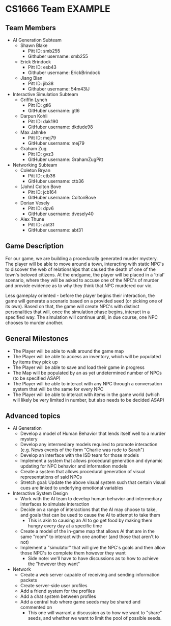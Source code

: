 # CS1666 Team EXAMPLE

## Team Members
* AI Generation Subteam
	* Shawn Blake
		* Pitt ID: smb255
		* Githuber username: smb255
	* Erick Brindock
		* Pitt ID: esb43
		* Githuber username: ErickBrindock
	* Jiang Bian
		* Pitt ID: jib38
		* Githuber username: 54m43lJ
* Interactive Simulation Subteam
	* Griffin Lynch
		* Pitt ID: gtl6
		* GitHuber username: gtl6
	* Darpun Kohli
		* Pitt ID: dak190
		* GitHuber username: dkdude98
	* Max Jahnke
		* Pitt ID: mej79
		* GitHuber username: mej79
	* Graham Zug
		* Pitt ID: gvz3
		* GitHuber username: GrahamZugPitt
* Networking Subteam
	* Coleton Bryan
		* Pitt ID: ctb36
		* GitHuber username: ctb36
	* (John) Colton Bove
		* Pitt ID: jcb164
		* GitHuber username: ColtonBove
	* Dorian Vesely
		* Pitt ID: dpv6
		* GitHuber username: dvesely40
	* Alex Thune
		* Pitt ID: abt31
		* GitHuber username: abt31

## Game Description

For our game, we are building a procedurally generated murder mystery. The player will be able to
move around a town, interacting with static NPC's to discover the web of relationships that caused
the death of one of the town's beloved citizens. At the endgame, the player will be placed in a 
'trial' scenario, where they will be asked to accuse one of the NPC's of murder and provide evidence
as to why they think that NPC murdered our vic.

Less gameplay oriented - before the player begins their interaction, the game will generate a scenario
based on a provided seed (or picking one of its own). Based on that, the game will create NPC's with 
distinct personalities that will, once the simulation phase begins, interact in a specified way. The simulation 
will continue until, in due course, one NPC chooses to murder another.


## General Milestones

* The Player will be able to walk around the game map
* The Player will be able to access an inventory, which will be populated by items they pick up
* The Player will be able to save and load their game in progress
* The Map will be populated by an as yet undetermined number of NPCs (to be specified ASAP)
* The Player will be able to interact with any NPC through a conversation system that will be the same for every NPC
* The Player will be able to interact with items in the game world (which will likely be very limited in number, but also needs to be decided ASAP)

## Advanced topics

* AI Generation 
	* Develop a model of Human Behavior that lends itself well to a murder mystery
	* Develop any intermediary models required to promote interaction (e.g. News events of the form "Charlie was rude to Sarah")
	* Develop an interface with the ISD team for those models
	* Implement a system that allows procedural generation and dynamic updating for NPC behavior and information models
	* Create a system that allows procedural generation of visual representations of said NPCs 
	* Stretch goal: Update the above visual system such that certain visual cues are linked to underlying emotional variables
* Interactive System Design
	* Work with the AI team to develop human behavior and intermediary interfaces to simulate interaction 
	* Decide on a range of interactions that the AI may choose to take, and goals that can be used to cause the AI to attempt to take them
		* This is akin to causing an AI to go get food by making them hungry every day at a specific time
	* Create a model of the in-game map that allows AI that are in the same "room" to interact with one another (and those that aren't to not)
	* Implement a "simulator" that will give the NPC's goals and then allow those NPC's to complete them however they want
		* Side note: we'll have to have discussions as to how to achieve the "however they want"
* Network 
	* Create a web server capable of receiving and sending information packets
	* Create server-side user profiles
	* Add a friend system for the profiles 
	* Add a chat system between profiles 
	* Add a central hub where game seeds may be shared and commented on 
		* This one will warrant a discussion as to how we want to "share" seeds, and whether we want to limit the pool of possible seeds.
